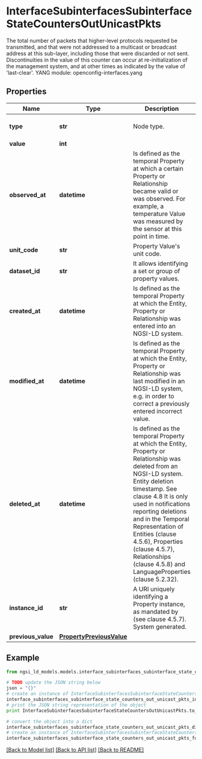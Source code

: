 # InterfaceSubinterfacesSubinterfaceStateCountersOutUnicastPkts

The total number of packets that higher-level protocols requested be transmitted, and that were not addressed to a multicast or broadcast address at this sub-layer, including those that were discarded or not sent.  Discontinuities in the value of this counter can occur at re-initialization of the management system, and at other times as indicated by the value of 'last-clear'.  YANG module: openconfig-interfaces.yang 

## Properties

Name | Type | Description | Notes
------------ | ------------- | ------------- | -------------
**type** | **str** | Node type.  | [optional] [default to 'Property']
**value** | **int** |  | 
**observed_at** | **datetime** | Is defined as the temporal Property at which a certain Property or Relationship became valid or was observed. For example, a temperature Value was measured by the sensor at this point in time.  | [optional] 
**unit_code** | **str** | Property Value&#39;s unit code.  | [optional] 
**dataset_id** | **str** | It allows identifying a set or group of property values.  | [optional] 
**created_at** | **datetime** | Is defined as the temporal Property at which the Entity, Property or Relationship was entered into an NGSI-LD system.  | [optional] [readonly] 
**modified_at** | **datetime** | Is defined as the temporal Property at which the Entity, Property or Relationship was last modified in an NGSI-LD system, e.g. in order to correct a previously entered incorrect value.  | [optional] [readonly] 
**deleted_at** | **datetime** | Is defined as the temporal Property at which the Entity, Property or Relationship was deleted from an NGSI-LD system.  Entity deletion timestamp. See clause 4.8 It is only used in notifications reporting deletions and in the Temporal Representation of Entities (clause 4.5.6), Properties (clause 4.5.7), Relationships (clause 4.5.8) and LanguageProperties (clause 5.2.32).  | [optional] [readonly] 
**instance_id** | **str** | A URI uniquely identifying a Property instance, as mandated by (see clause 4.5.7). System generated.  | [optional] [readonly] 
**previous_value** | [**PropertyPreviousValue**](PropertyPreviousValue.md) |  | [optional] 

## Example

```python
from ngsi_ld_models.models.interface_subinterfaces_subinterface_state_counters_out_unicast_pkts import InterfaceSubinterfacesSubinterfaceStateCountersOutUnicastPkts

# TODO update the JSON string below
json = "{}"
# create an instance of InterfaceSubinterfacesSubinterfaceStateCountersOutUnicastPkts from a JSON string
interface_subinterfaces_subinterface_state_counters_out_unicast_pkts_instance = InterfaceSubinterfacesSubinterfaceStateCountersOutUnicastPkts.from_json(json)
# print the JSON string representation of the object
print InterfaceSubinterfacesSubinterfaceStateCountersOutUnicastPkts.to_json()

# convert the object into a dict
interface_subinterfaces_subinterface_state_counters_out_unicast_pkts_dict = interface_subinterfaces_subinterface_state_counters_out_unicast_pkts_instance.to_dict()
# create an instance of InterfaceSubinterfacesSubinterfaceStateCountersOutUnicastPkts from a dict
interface_subinterfaces_subinterface_state_counters_out_unicast_pkts_form_dict = interface_subinterfaces_subinterface_state_counters_out_unicast_pkts.from_dict(interface_subinterfaces_subinterface_state_counters_out_unicast_pkts_dict)
```
[[Back to Model list]](../README.md#documentation-for-models) [[Back to API list]](../README.md#documentation-for-api-endpoints) [[Back to README]](../README.md)


